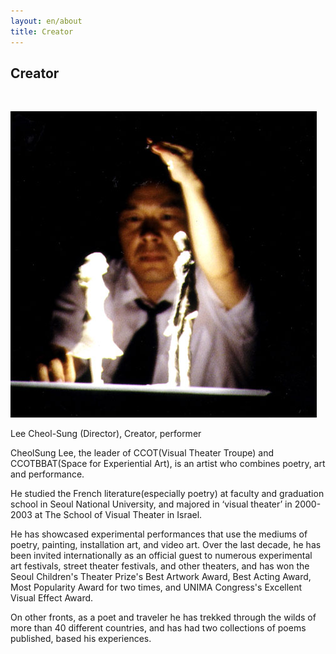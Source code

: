 ```yaml
---
layout: en/about
title: Creator
---
```


## Creator

&nbsp;

![Director Lee Cheol-Sung](/assets/images/flower/chol.jpg)

Lee Cheol-Sung (Director), Creator, performer

CheolSung Lee, the leader of CCOT(Visual Theater Troupe) and CCOTBBAT(Space for Experiential Art), is an artist who combines poetry, art and performance.

He studied the French literature(especially poetry) at faculty and graduation school in Seoul National University, and majored in ‘visual theater’ in 2000-2003 at The School of Visual Theater in Israel.

He has showcased experimental performances that use the mediums of poetry, painting, installation art, and video art. Over the last decade, he has been invited internationally as an official guest to numerous experimental art festivals, street theater festivals, and other theaters, and has won the Seoul Children's Theater Prize's Best Artwork Award, Best Acting Award, Most Popularity Award for two times, and UNIMA Congress's Excellent Visual Effect Award. 

On other fronts, as a poet and traveler he has trekked through the wilds of more than 40 different countries, and has had two collections of poems published, based his experiences.

